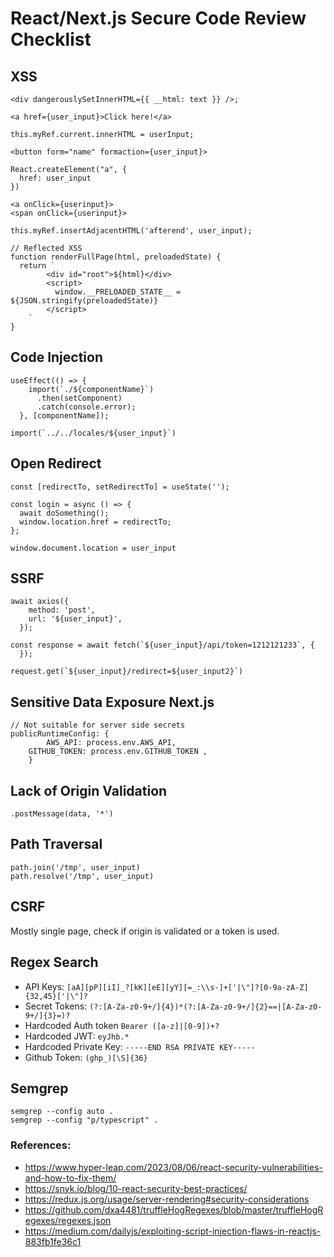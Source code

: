# React/Next.js Secure Code Review Checklist

## XSS

```
<div dangerouslySetInnerHTML={{ __html: text }} />;
```

```
<a href={user_input}>Click here!</a>
```

```
this.myRef.current.innerHTML = userInput;
```

```
<button form="name" formaction={user_input}>
```

```
React.createElement("a", {
  href: user_input
})
```

```
<a onClick={userinput}>
<span onClick={userinput}>
```

```
this.myRef.insertAdjacentHTML('afterend', user_input);
```

```
// Reflected XSS
function renderFullPage(html, preloadedState) {
  return `
        <div id="root">${html}</div>
        <script>
          window.__PRELOADED_STATE__ = ${JSON.stringify(preloadedState)}
        </script>
    `
}
```

## Code Injection

```
useEffect(() => {
    import(`./${componentName}`)
      .then(setComponent)
      .catch(console.error);
  }, [componentName]);
```

```
import(`../../locales/${user_input}`)
```

## Open Redirect

```
const [redirectTo, setRedirectTo] = useState('');

const login = async () => {
  await doSomething();
  window.location.href = redirectTo;
};
```

```
window.document.location = user_input
```

## SSRF

```
await axios({
    method: 'post',
    url: '${user_input}',
  });

```

```
const response = await fetch(`${user_input}/api/token=1212121233`, {
  });
```

```
request.get(`${user_input}/redirect=${user_input2}`)
```

## Sensitive Data Exposure Next.js

```
// Not suitable for server side secrets
publicRuntimeConfig: {
		AWS_API: process.env.AWS_API,
    GITHUB_TOKEN: process.env.GITHUB_TOKEN ,
	}
```

## Lack of Origin Validation

```
.postMessage(data, '*')
```

## Path Traversal

```
path.join('/tmp', user_input)
path.resolve('/tmp', user_input)
```

## CSRF

Mostly single page, check if origin is validated or a token is used.

## Regex Search

- API Keys: `[aA][pP][iI]_?[kK][eE][yY][=_:\\s-]+['|\"]?[0-9a-zA-Z]{32,45}['|\"]?`
- Secret Tokens: `(?:[A-Za-z0-9+/]{4})*(?:[A-Za-z0-9+/]{2}==|[A-Za-z0-9+/]{3}=)?`
- Hardcoded Auth token `Bearer ([a-z]|[0-9])+? `
- Hardcoded JWT: `eyJhb.*`
- Hardcoded Private Key: `-----END RSA PRIVATE KEY-----`
- Github Token: `(ghp_)[\S]{36}`

## Semgrep

```
semgrep --config auto .
semgrep --config "p/typescript" .
```

### References:

- https://www.hyper-leap.com/2023/08/06/react-security-vulnerabilities-and-how-to-fix-them/
- https://snyk.io/blog/10-react-security-best-practices/
- https://redux.js.org/usage/server-rendering#security-considerations
- https://github.com/dxa4481/truffleHogRegexes/blob/master/truffleHogRegexes/regexes.json
- https://medium.com/dailyjs/exploiting-script-injection-flaws-in-reactjs-883fb1fe36c1

